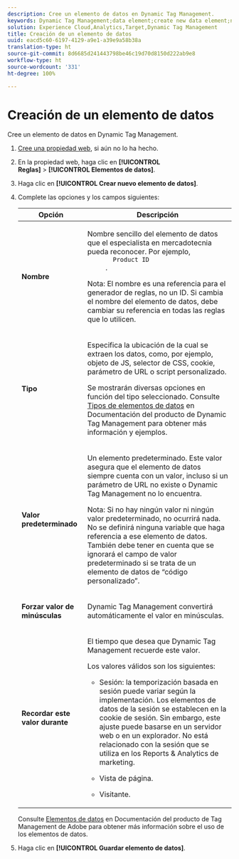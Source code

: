 ```yaml
---
description: Cree un elemento de datos en Dynamic Tag Management.
keywords: Dynamic Tag Management;data element;create new data element;name;type;default value;force lowercase value;remember this value for
solution: Experience Cloud,Analytics,Target,Dynamic Tag Management
title: Creación de un elemento de datos
uuid: eacd5c60-6197-4129-a9e1-a39e9a58b38a
translation-type: ht
source-git-commit: 8d6685d241443798be46c19d70d8150d222ab9e8
workflow-type: ht
source-wordcount: '331'
ht-degree: 100%

---
```



# Creación de un elemento de datos

Cree un elemento de datos en Dynamic Tag Management.

1. [Cree una propiedad web](/help/implement/other/dtm/t-create-web-property.md), si aún no lo ha hecho.
1. En la propiedad web, haga clic en **[!UICONTROL Reglas]** > **[!UICONTROL Elementos de datos]**.
1. Haga clic en **[!UICONTROL Crear nuevo elemento de datos]**.
1. Complete las opciones y los campos siguientes:

   <table id="choicetable_681F7D5B86534FF0B6DB67E117B8E381"> 
    <thead class="chhead sthead"> 
      <th class="choptionhd"> Opción</th> 
      <th class="chdeschd"> Descripción</th> 
    </thead> 
    <tr class="chrow strow"> 
      <td class="choption"><strong>Nombre</strong></td> 
      <td class="chdesc stentry"> <p>Nombre sencillo del elemento de datos que el especialista en mercadotecnia pueda reconocer. Por ejemplo, 
        <code>
          Product ID
        </code>. </p> <p> <p>Nota: El nombre es una referencia para el generador de reglas, no un ID. Si cambia el nombre del elemento de datos, debe cambiar su referencia en todas las reglas que lo utilicen. </p> </p> </td> 
    </tr> 
    <tr class="chrow strow"> 
      <td class="choption"><strong>Tipo</strong></td> 
      <td class="chdesc stentry"> <p> Especifica la ubicación de la cual se extraen los datos, como, por ejemplo, objeto de JS, selector de CSS, cookie, parámetro de URL o script personalizado. </p> <p>Se mostrarán diversas opciones en función del tipo seleccionado. Consulte <a href="https://docs.adobe.com/content/help/es-ES/dtm/using/resources/data-elements.html">Tipos de elementos de datos</a> en Documentación del producto de Dynamic Tag Management para obtener más información y ejemplos. </p> </td> 
    </tr> 
    <tr class="chrow strow"> 
      <td class="choption"><strong>Valor predeterminado</strong></td> 
      <td class="chdesc stentry"> <p>Un elemento predeterminado. Este valor asegura que el elemento de datos siempre cuenta con un valor, incluso si un parámetro de URL no existe o Dynamic Tag Management no lo encuentra. </p> <p> <p>Nota: Si no hay ningún valor ni ningún valor predeterminado, no ocurrirá nada. No se definirá ninguna variable que haga referencia a ese elemento de datos. También debe tener en cuenta que se ignorará el campo de valor predeterminado si se trata de un elemento de datos de “código personalizado”. </p> </p> </td> 
    </tr> 
    <tr class="chrow strow"> 
      <td class="choption"><strong>Forzar valor de minúsculas</strong></td> 
      <td class="chdesc stentry"> <p>Dynamic Tag Management convertirá automáticamente el valor en minúsculas. </p> </td> 
    </tr> 
    <tr class="chrow strow"> 
      <td class="choption"><strong>Recordar este valor durante</strong></td> 
      <td class="chdesc stentry"> <p>El tiempo que desea que Dynamic Tag Management recuerde este valor. </p> <p> Los valores válidos son los siguientes: </p> 
      <ul id="ul_52F6CD8FC22942208F3F45492E914104"> 
        <li id="li_32E4366C5B2E46D788CD8478620FE3E0"> <p>Sesión: la temporización basada en sesión puede variar según la implementación. Los elementos de datos de la sesión se establecen en la cookie de sesión. Sin embargo, este ajuste puede basarse en un servidor web o en un explorador. No está relacionado con la sesión que se utiliza en los Reports &amp; Analytics de marketing. </p> </li> 
        <li id="li_8A944564BF7643E4B21F0EF2394B3FE8"> <p>Vista de página. </p> </li> 
        <li id="li_5C8A2F2392FD475AA89DDA7D5B5CF88B"> <p>Visitante. </p> </li> 
      </ul> </td> 
    </tr> 
   </table>

   Consulte [Elementos de datos](https://docs.adobe.com/content/help/es-ES/dtm/using/resources/data-elements.html) en Documentación del producto de Tag Management de Adobe para obtener más información sobre el uso de los elementos de datos.
1. Haga clic en **[!UICONTROL Guardar elemento de datos]**.
